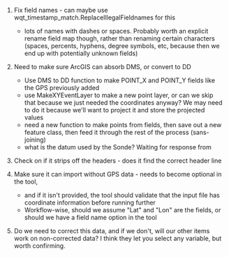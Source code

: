 1. Fix field names - can maybe use wqt_timestamp_match.ReplaceIllegalFieldnames for this
    - lots of names with dashes or spaces. Probably worth an explicit rename
        field map though, rather than renaming certain characters (spaces, percents,
        hyphens, degree symbols, etc, because then we end up with potentially unknown
        fields)
2. Need to make sure ArcGIS can absorb DMS, or convert to DD
    - Use DMS to DD function to make POINT_X and POINT_Y fields like the GPS
        previously added
    - use MakeXYEventLayer to make a new point layer, or can we skip that
        because we just needed the coordinates anyway? We may need to do it
        because we'll want to project it and store the projected values
    - need a new function to make points from fields, then save out a new
        feature class, then feed it through the rest of the process (sans-joining)
    - what is the datum used by the Sonde? Waiting for response from
3. Check on if it strips off the headers - does it find the correct header line
4. Make sure it can import without GPS data - needs to become optional in the tool,
    - and if it isn't provided, the tool should validate that the input file has
        coordinate information before running further
    - Workflow-wise, should we assume "Lat" and "Lon" are the fields, or should
        we have a field name option in the tool
        
5. Do we need to correct this data, and if we don't, will our other items work on
    non-corrected data? I think they let you select any variable, but worth
    confirming.